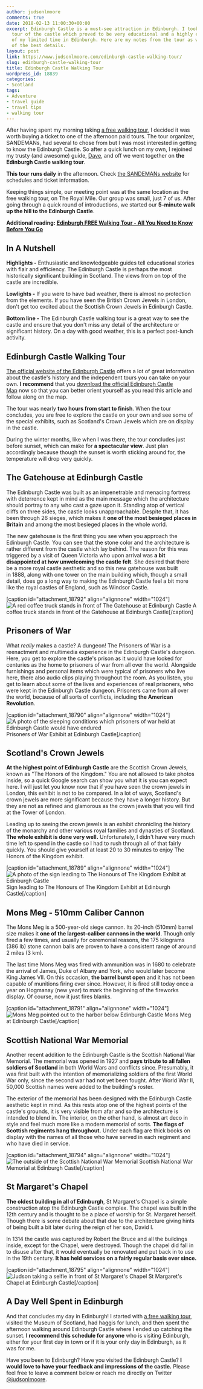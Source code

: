 ```yaml
---
author: judsonlmoore
comments: true
date: 2018-02-13 11:00:30+00:00
excerpt: Edinburgh Castle is a must-see attraction in Edinburgh. I took a walking
  tour of the castle which proved to be very educational and a highly efficient use
  of my limited time in Edinburgh. Here are my notes from the tour as well as photos
  of the best details.
layout: post
link: https://www.judsonlmoore.com/edinburgh-castle-walking-tour/
slug: edinburgh-castle-walking-tour
title: Edinburgh Castle Walking Tour
wordpress_id: 18839
categories:
- Scotland
tags:
- Adventure
- travel guide
- travel tips
- walking tour
---
```


After having spent my morning taking [a free walking tour](https://www.judsonlmoore.com/edinburgh-free-walking-tour/), I decided it was worth buying a ticket to one of the afternoon paid tours. The tour organizer, SANDEMANs, had several to chose from but I was most interested in getting to know the Edinburgh Castle. So after a quick lunch on my own, I rejoined my trusty (and awesome) guide, [Dave](http://www.neweuropetours.eu/Edinburgh/en/Guides/Details/Yb9onL/dave), and off we went together on **the Edinburgh Castle walking tour**.

**This tour runs daily** in the afternoon. Check [the SANDEMANs website](http://www.neweuropetours.eu/edinburgh/en/home?&Tour=8276) for schedules and ticket information.

Keeping things simple, our meeting point was at the same location as the free walking tour, on The Royal Mile. Our group was small, just 7 of us. After going through a quick round of introductions, we started our **5-minute walk up the hill to the Edinburgh Castle**.


**Additional reading: [Edinburgh FREE Walking Tour - All You Need to Know Before You Go](https://www.judsonlmoore.com/edinburgh-free-walking-tour/)**








## In A Nutshell


**Highlights -** Enthusiastic and knowledgeable guides tell educational stories with flair and efficiency. The Edinburgh Castle is perhaps the most historically significant building in Scotland. The views from on top of the castle are incredible.

**Lowlights -** If you were to have bad weather, there is almost no protection from the elements. If you have seen the British Crown Jewels in London, don't get too excited about the Scottish Crown Jewels in Edinburgh Castle.

**Bottom line -** The Edinburgh Castle walking tour is a great way to see the castle and ensure that you don't miss any detail of the architecture or significant history. On a day with good weather, this is a perfect post-lunch activity.






## Edinburgh Castle Walking Tour


[The official website of the Edinburgh Castle](https://www.edinburghcastle.gov.uk) offers a lot of great information about the castle's history and the independent tours you can take on your own. **I recommend** that you [download the official Edinburgh Castle Map](https://www.judsonlmoore.com/wp-content/uploads/2018/01/edinburgh-castle-orientation-map.pdf) now so that you can better orient yourself as you read this article and follow along on the map.

The tour was nearly **two hours from start to finish**. When the tour concludes, you are free to explore the castle on your own and see some of the special exhibits, such as Scotland's Crown Jewels which are on display in the castle.

During the winter months, like when I was there, the tour concludes just before sunset, which can make for **a spectacular view**. Just plan accordingly because though the sunset is worth sticking around for, the temperature will drop very quickly.


## The Gatehouse at Edinburgh Castle


The Edinburgh Castle was built as an impenetrable and menacing fortress with deterrence kept in mind as the main message which the architecture should portray to any who cast a gaze upon it. Standing atop of vertical cliffs on three sides, the castle looks unapproachable. Despite that, it has been through 26 sieges, which makes it **one of the most besieged places in Britain** and among the most besieged places in the whole world.

The new gatehouse is the first thing you see when you approach the Edinburgh Castle. You can see that the stone color and the architecture is rather different from the castle which lay behind. The reason for this was triggered by a visit of Queen Victoria who upon arrival was **a bit disappointed at how unwelcoming the castle felt**. She desired that there be a more royal castle aesthetic and so this new gatehouse was built in 1888, along with one tower on the main building which, though a small detail, does go a long way to making the Edinburgh Castle feel a bit more like the royal castles of England, such as Windsor Castle.

[caption id="attachment_18792" align="alignnone" width="1024"]![A red coffee truck stands in front of The Gatehouse at Edinburgh Castle](https://www.judsonlmoore.com/wp-content/uploads/2018/01/castle-walking-tour-edinburgh-new-gatehouse-coffee-truck-1024x682.jpg) A coffee truck stands in front of the Gatehouse at Edinburgh Castle[/caption]


## Prisoners of War


What _really_ makes a castle? A dungeon! The Prisoners of War is a reenactment and multimedia experience in the Edinburgh Castle's dungeon. Here, you get to explore the castle's prison as it would have looked for centuries as the home to prisoners of war from all over the world. Alongside furnishings and personal items which were typical of prisoners who live here, there also audio clips playing throughout the room. As you listen, you get to learn about some of the lives and experiences of real prisoners, who were kept in the Edinburgh Castle dungeon. Prisoners came from all over the world, because of all sorts of conflicts, including **the American Revolution**.

[caption id="attachment_18790" align="alignnone" width="1024"]![A photo of the sleeping conditions which prisoners of war held at Edinburgh Castle would have endured](https://www.judsonlmoore.com/wp-content/uploads/2018/01/castle-walking-tour-edinburgh-military-prison-1024x683.jpg) Prisoners of War Exhibit at Edinburgh Castle[/caption]


## Scotland's Crown Jewels


**At the highest point of Edinburgh Castle** are the Scottish Crown Jewels, known as "The Honors of the Kingdom." You are not allowed to take photos inside, so a quick Google search can show you what it is you can expect here. I will just let you know now that if you have seen the crown jewels in London, this exhibit is not to be compared. In a lot of ways, Scotland's crown jewels are more significant because they have a longer history. But they are not as refined and glamorous as the crown jewels that you will find at the Tower of London.

Leading up to seeing the crown jewels is an exhibit chronicling the history of the monarchy and other various royal families and dynasties of Scotland. **The whole exhibit is done very well.** Unfortunately, I didn't have very much time left to spend in the castle so I had to rush through all of that fairly quickly. You should give yourself at least 20 to 30 minutes to enjoy The Honors of the Kingdom exhibit.

[caption id="attachment_18789" align="alignnone" width="1024"]![A photo of the sign leading to The Honours of The Kingdom Exhibit at Edinburgh Castle](https://www.judsonlmoore.com/wp-content/uploads/2018/01/castle-walking-tour-edinburgh-crown-jewles-sign-1024x683.jpg) Sign leading to The Honours of The Kingdom Exhibit at Edinburgh Castle[/caption]


## Mons Meg - 510mm Caliber Cannon


The Mons Meg is a 500-year-old siege cannon. Its 20-inch (510mm) barrel size makes it **one of the largest-caliber cannons in the world**. Though only fired a few times, and usually for ceremonial reasons, the 175 kilograms (386 lb) stone cannon balls are proven to have a consistent range of around 2 miles (3 km).

The last time Mons Meg was fired with ammunition was in 1680 to celebrate the arrival of James, Duke of Albany and York, who would later become King James VII. On this occasion, **the barrel burst open** and it has not been capable of munitions firing ever since. However, it is fired still today once a year on Hogmanay (new year) to mark the beginning of the fireworks display. Of course, now it just fires blanks.

[caption id="attachment_18791" align="alignnone" width="1024"]![Mons Meg pointed out to the harbor below Edinburgh Castle](https://www.judsonlmoore.com/wp-content/uploads/2018/01/castle-walking-tour-edinburgh-mons-meg-1024x683.jpg) Mons Meg at Edinburgh Castle[/caption]


## Scottish National War Memorial


Another recent addition to the Edinburgh Castle is the Scottish National War Memorial. The memorial was opened in 1927 and **pays tribute to all fallen soldiers of Scotland** in both World Wars and conflicts since. Presumably, it was first built with the intention of memorializing soldiers of the first World War only, since the second war had not yet been fought. After World War II, 50,000 Scottish names were added to the building's roster.

The exterior of the memorial has been designed with the Edinburgh Castle aesthetic kept in mind. As this rests atop one of the highest points of the castle's grounds, it is very visible from afar and so the architecture is intended to blend in. The interior, on the other hand, is almost art deco in style and feel much more like a modern memorial of sorts. **The flags of Scottish regiments hang throughout.** Under each flag are thick books on display with the names of all those who have served in each regiment and who have died in service.

[caption id="attachment_18794" align="alignnone" width="1024"]![The outside of the Scottish National War Memorial](https://www.judsonlmoore.com/wp-content/uploads/2018/01/castle-walking-tour-edinburgh-scottish-national-war-memorial-1024x683.jpg) Scottish National War Memorial at Edinburgh Castle[/caption]


## St Margaret's Chapel


**The oldest building in all of Edinburgh**, St Margaret's Chapel is a simple construction atop the Edinburgh Castle complex. The chapel was built in the 12th century and is thought to be a place of worship for St. Margaret herself. Though there is some debate about that due to the architecture giving hints of being built a bit later during the reign of her son, David I.

In 1314 the castle was captured by Robert the Bruce and all the buildings inside, except for the Chapel, were destroyed. Though the chapel did fall in to disuse after that, it would eventually be renovated and put back in to use in the 19th century. **It has held services on a fairly regular basis ever since.**

[caption id="attachment_18795" align="alignnone" width="1024"]![Judson taking a selfie in front of St Margaret's Chapel](https://www.judsonlmoore.com/wp-content/uploads/2018/01/castle-walking-tour-edinburgh-st-margarets-chapel-judson-1024x683.jpg) St Margaret's Chapel at Edinburgh Castle[/caption]


## A Day Well Spent in Edinburgh


And that concludes my day in Edinburgh! I started with [a free walking tour](https://www.judsonlmoore.com/edinburgh-free-walking-tour/), visited the Museum of Scotland, had haggis for lunch, and then spent the afternoon walking around Edinburgh Castle where I ended up catching the sunset. **I recommend this schedule for anyone** who is visiting Edinburgh, either for your first day in town or if it is your only day in Edinburgh, as it was for me.

Have you been to Edinburgh? Have you visited the Edinburgh Castle? **I would love to have your feedback and impressions of the castle.** Please feel free to leave a comment below or reach me directly on Twitter [@judsonlmoore](https://www.twitter.com/judsonlmoore).
